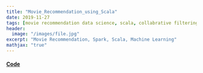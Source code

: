 ```yaml
---
title: "Movie_Recommendation_using_Scala"
date: 2019-11-27
tags: [movie recommendation data science, scala, collabrative filtering]
header:
  image: "/images/file.jpg"
excerpt: "Movie Recommendation, Spark, Scala, Machine Learning"
mathjax: "true"
---
```

#### [Code](https://databricks-prod-cloudfront.cloud.databricks.com/public/4027ec902e239c93eaaa8714f173bcfc/8388132873207545/873644296293014/2617543751557080/latest.html)


